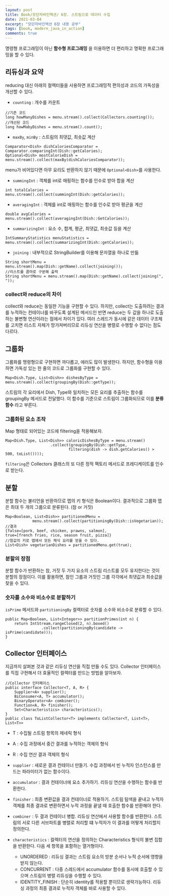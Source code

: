 ```yaml
---
layout: post
title: Book/모던자바인액션/ 6장. 스트림으로 데이터 수집
date: 2021-03-04
excerpt: "모던자바인액션 6장 내용 공부"
tags: [book, modern_java_in_action]
comments: true
---
```


명령형 프로그래밍이 아닌 __함수형 프로그래밍__ 을 이용하면 더 편리하고 명확한 프로그래밍을 할 수 있다.
## 리듀싱과 요약
reducing 대신 아래의 컬렉터들을 사용하면 프로그래밍적 편의성과 코드의 가독성을 개선할 수 있다.
- `counting` : 개수를 카운트
```
//기존 코드
long howManyDishes = menu.stream().collect(Collectors.counting());
//개선된 코드
long howMabyDishes = menu.stream().count();
```
- `maxBy`, `minBy` : 스트림의 최댓값, 최솟값 계산
```
Comparator<Dish> dishCaloriesComparator = Comparator.comparingInt(Dish::getCalories);
Optional<Dish> mostCalorieDish = menu.stream().collect(maxBy(dishCaloriesComparator));
```
menu가 비어있다면 아무 요리도 반환하지 않기 때문에 `Optional<Dish>`를 사용한다.
- `summingInt` : 객체를 int로 매핑하는 함수를 인수로 받아 합을 계산
```
int totalCalories = menu.stream().collect(summingInt(Dish::getCalories));
```
- `averagingInt` : 객체를 int로 매핑하는 함수를 인수로 받아 평균을 계산
```
double avgCalories = menu.stream().collect(averagingInt(Dish::GetCalories));
```
- `summarizingInt` : 요소 수, 합계, 평균, 최댓값, 최솟값 등을 계산
```
IntSummaryStatistics menuStatistics = menu.stream().collect(summarizingInt(Dish::getCalories));
```
- `joining` : 내부적으로 StringBuilder를 이용해 문자열을 하나로 만듦
```
String shortMenu = menu.stream().map(Dish::getName).collect(joining());
//리스트를 콤마로 구분해 출력
String shortMenu = menu.stream().map(Dish::getName).collect(joining(", "));
```

### collect와 reduce의 차이
collect와 reduce는 동일한 기능을 구현할 수 있다. 하지만, collect는 도출하려는 결과를 누적하는 컨테이너를 바꾸도록 설계된 메서드인 반면
reduce는 두 값을 하나로 도출하는 불변형 연산이라는 점에서 차이가 있다.
여러 스레드가 동시에 같은 데이터 구조체를 고치면 리스트 자체가 망가져버리므로 리듀싱 연산을 병렬로 수행할 수 없다는 점도 다르다.

## 그룹화
그룹화를 명령형으로 구현하면 까다롭고, 에러도 많이 발생한다. 하지만, 함수형을 이용하면 가독성 있는 한 줄의 코드로 그룹화를 구현할 수 있다.
```
Map<Dish.Type, List<Dish>> dishesByType = menu.stream().collect(groupingBy(Dish::getType));
```
스트림의 각 요리에서 Dish, Type와 일치하는 모든 요리를 추출하는 함수를 groupingBy 메서드로 전달했다.
이 함수를 기준으로 스트림이 그룹화되므로 이를 __분류 함수__ 라고 부른다.
### 그룹화된 요소 조작
Map 형태로 되어있는 코드에 filtering을 적용해보자.
```
Map<Dish.Type, List<Dish>> caloricDishesByType = menu.stream()
                    .collect(groupingBy(Dish::getType,
                            filtering(dish -> dish.getCalories() > 500, toList())));                 
```
`filtering`은 Collectors 클래스의 또 다른 정적 팩토리 메서드로 프레디케이트를 인수로 받는다.

## 분할
분할 함수는 불리언을 반환하므로 맵의 키 형식은 Boolean이다. 결과적으로 그룹화 맵은 최대 두 개의 그룹으로 분류된다. (참 or 거짓)
```
Map<Boolean, List<Dish>> partitionedMenu =
            menu.stream().collect(partitioningBy(Dish::isVegetarian));
//결과
{false=[pork, beef, chicken, prawns, salmon],
true=[french fries, rice, season fruit, pizza]}
//참값의 키로 맵에서 모든 채식 요리를 얻을 수 있다.
List<Dish> vegetarianDishes = partitionedMenu.get(true);
```
### 분할의 장점
분할 함수가 반환하는 참, 거짓 두 가지 요소의 스트림 리스트를 모두 유지한다는 것이 분할의 장점이다.
이를 활용하면, 참인 그룹과 거짓인 그룹 각각에서 최댓값과 최솟값을 찾을 수 있다.
### 숫자를 소수와 비소수로 분할하기
`isPrime` 메서드와 `partitioningBy` 컬렉터로 숫자를 소수와 비소수로 분류할 수 있다.
```
public Map<Boolean, List<Integer>> partitionPrimes(int n) {
    return IntStream.rangeClosed(2, n).boxed()
                .collect(partitioningBy(candidate -> isPrime(candidate)));
}
```

## Collector 인터페이스
지금까지 살펴본 것과 같은 리듀싱 연산을 직접 만들 수도 있다. Collector 인터페이스를 직접 구현해서 더 효율적인 컬렉터를 만드는 방법을 알아보자.
```
//Collector 인터페이스
public interface Collector<T, A, R> {
    Supplier<A> supplier();
    BiConsumer<A, T> accumulator();
    BinaryOperator<A> combiner();
    Function<A, R> finisher();
    Set<Characteristics> characteristics();
}
public class ToListCollector<T> implements Collector<T, List<T>, List<T>>
```
- T : 수집될 스트림 항목의 제네릭 형식
- A : 수집 과정에서 중간 결과를 누적하는 객체의 형식
- R : 수집 연산 결과 객체의 형식

- `supplier` : 새로운 결과 컨테이너 만들기. 수집 과정에서 빈 누적자 인스턴스를 만드는 파라미터가 없는 함수이다.
- `accumulator` : 결과 컨테이너에 요소 추가하기. 리듀싱 연산을 수행하는 함수를 반환한다.
- `finisher` : 최종 변환값을 결과 컨테이너로 적용하기. 스트림 탐색을 끝내고 누적자 객체를 최종 결과로 변환하면서 누적 과정을 끝낼 때 호출한 함수를 반환해야 한다.
- `combiner` : 두 결과 컨테이너 병합. 리듀싱 연산에서 사용할 함수를 반환한다. 스트림의 서로 다른 서브파트를 병렬로 처리할 떄 누적자가 이 결과를 어떻게 처리할지 정의한다.
- `characteristics` : 컬렉터의 연산을 정의하는 Characteristics 형식의 불변 집합을 반환한다. 다음 세 항목을 포함하는 열거형이다.
    - UNORDERED : 리듀싱 결과는 스트림 요소의 방분 순서나 누적 순서에 영향을 받지 않는다.
    - CONCURRENT : 다중 스레드에서 accumulator 함수를 동시에 호출할 수 있으며 스트림의 병렬 리듀싱을 수행할 수 있다.
    - IDENTITY_FINISH : 단순히 identity를 적용할 뿐이므로 생략가능하다. 리듀싱 과정의 최종 결과로 누적자 객체를 바로 사용할 수 있다.
    
